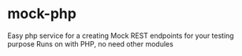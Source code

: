 # mock-php
Easy php service for a creating Mock REST endpoints for your testing purpose
Runs on with PHP, no need other modules
